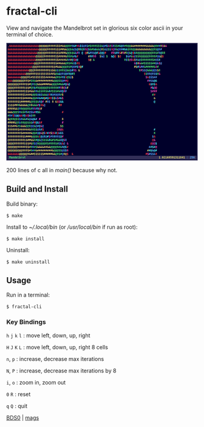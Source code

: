 # fractal-cli

View and navigate the Mandelbrot set in glorious six color ascii in your
terminal of choice.

![terminal](terminal.png)

200 lines of c all in *main()* because why not.

## Build and Install

Build binary:

    $ make

Install to *~/.local/bin* (or */usr/local/bin* if run as root):

    $ make install

Uninstall:

    $ make uninstall

## Usage

Run in a terminal:

    $ fractal-cli

### Key Bindings

`h` `j` `k` `l`
: move left, down, up, right

`H` `J` `K` `L`
: move left, down, up, right 8 cells

`n`, `p`
: increase, decrease max iterations

`N`, `P`
: increase, decrease max iterations by 8

`i`, `o`
: zoom in, zoom out

`0` `R`
: reset

`q` `Q`
: quit

[BDS0](https://opensource.org/license/0BSD) | [mags](https://mags.zone)

<!--metadata:
author: Chris Magyar <c.magyar.ec@gmail.com>
description: Terminal interface Mandelbrot set viewer.
keywords: Mandelbrot, fractal, terminal
-->
